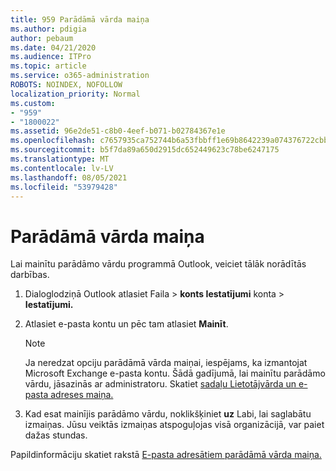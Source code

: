 ```yaml
---
title: 959 Parādāmā vārda maiņa
ms.author: pdigia
author: pebaum
ms.date: 04/21/2020
ms.audience: ITPro
ms.topic: article
ms.service: o365-administration
ROBOTS: NOINDEX, NOFOLLOW
localization_priority: Normal
ms.custom:
- "959"
- "1800022"
ms.assetid: 96e2de51-c8b0-4eef-b071-b02784367e1e
ms.openlocfilehash: c7657935ca752744b6a53fbbff1e69b8642239a074376722cbb0b1fa4036650c
ms.sourcegitcommit: b5f7da89a650d2915dc652449623c78be6247175
ms.translationtype: MT
ms.contentlocale: lv-LV
ms.lasthandoff: 08/05/2021
ms.locfileid: "53979428"
---
```

# <a name="change-your-display-name"></a>Parādāmā vārda maiņa
  
Lai mainītu parādāmo vārdu programmā Outlook, veiciet tālāk norādītās darbības.
  
1. Dialoglodziņā Outlook atlasiet  Faila \> **konts Iestatījumi** konta \> **Iestatījumi.**

2. Atlasiet e-pasta kontu un pēc tam atlasiet **Mainīt**.

    > [!NOTE]
    > Ja neredzat opciju parādāmā vārda maiņai, iespējams, ka izmantojat Microsoft Exchange e-pasta kontu. Šādā gadījumā, lai mainītu parādāmo vārdu, jāsazinās ar administratoru. Skatiet [sadaļu Lietotājvārda un e-pasta adreses maiņa.](https://docs.microsoft.com/microsoft-365/admin/add-users/change-a-user-name-and-email-address)
  
3. Kad esat mainījis parādāmo vārdu, noklikšķiniet **uz** Labi, lai saglabātu izmaiņas. Jūsu veiktās izmaiņas atspoguļojas visā organizācijā, var paiet dažas stundas.

Papildinformāciju skatiet rakstā [E-pasta adresātiem parādāmā vārda maiņa.](https://support.office.com/article/2b53331a-ba2a-4803-88dc-ac9fe376c8a9.aspx)
  